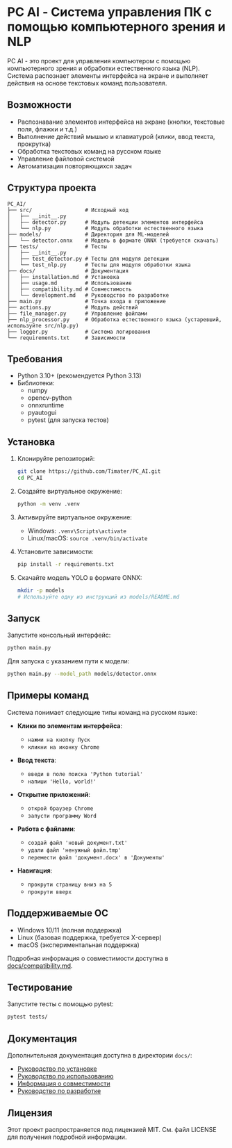 # PC AI - Система управления ПК с помощью компьютерного зрения и NLP

PC AI - это проект для управления компьютером с помощью компьютерного зрения и обработки естественного языка (NLP). Система распознает элементы интерфейса на экране и выполняет действия на основе текстовых команд пользователя.

## Возможности

- Распознавание элементов интерфейса на экране (кнопки, текстовые поля, флажки и т.д.)
- Выполнение действий мышью и клавиатурой (клики, ввод текста, прокрутка)
- Обработка текстовых команд на русском языке
- Управление файловой системой
- Автоматизация повторяющихся задач

## Структура проекта

```
PC_AI/
├── src/                 # Исходный код
│   ├── __init__.py
│   ├── detector.py      # Модуль детекции элементов интерфейса
│   └── nlp.py           # Модуль обработки естественного языка
├── models/              # Директория для ML-моделей
│   └── detector.onnx    # Модель в формате ONNX (требуется скачать)
├── tests/               # Тесты
│   ├── __init__.py
│   ├── test_detector.py # Тесты для модуля детекции
│   └── test_nlp.py      # Тесты для модуля обработки языка
├── docs/                # Документация
│   ├── installation.md  # Установка
│   ├── usage.md         # Использование
│   ├── compatibility.md # Совместимость
│   └── development.md   # Руководство по разработке
├── main.py              # Точка входа в приложение
├── actions.py           # Модуль действий
├── file_manager.py      # Управление файлами
├── nlp_processor.py     # Обработка естественного языка (устаревший, используйте src/nlp.py)
├── logger.py            # Система логирования
└── requirements.txt     # Зависимости
```

## Требования

- Python 3.10+ (рекомендуется Python 3.13)
- Библиотеки: 
  - numpy
  - opencv-python
  - onnxruntime
  - pyautogui
  - pytest (для запуска тестов)

## Установка

1. Клонируйте репозиторий:
   ```bash
   git clone https://github.com/Timater/PC_AI.git
   cd PC_AI
   ```

2. Создайте виртуальное окружение:
   ```bash
   python -m venv .venv
   ```

3. Активируйте виртуальное окружение:
   - Windows: `.venv\Scripts\activate`
   - Linux/macOS: `source .venv/bin/activate`

4. Установите зависимости:
   ```bash
   pip install -r requirements.txt
   ```

5. Скачайте модель YOLO в формате ONNX:
   ```bash
   mkdir -p models
   # Используйте одну из инструкций из models/README.md
   ```

## Запуск

Запустите консольный интерфейс:

```bash
python main.py
```

Для запуска с указанием пути к модели:

```bash
python main.py --model_path models/detector.onnx
```

## Примеры команд

Система понимает следующие типы команд на русском языке:

- **Клики по элементам интерфейса**:
  - `нажми на кнопку Пуск`
  - `кликни на иконку Chrome`

- **Ввод текста**:
  - `введи в поле поиска 'Python tutorial'`
  - `напиши 'Hello, world!'`

- **Открытие приложений**:
  - `открой браузер Chrome`
  - `запусти программу Word`

- **Работа с файлами**:
  - `создай файл 'новый документ.txt'`
  - `удали файл 'ненужный файл.tmp'`
  - `перемести файл 'документ.docx' в 'Документы'`

- **Навигация**:
  - `прокрути страницу вниз на 5`
  - `прокрути вверх`

## Поддерживаемые ОС

- Windows 10/11 (полная поддержка)
- Linux (базовая поддержка, требуется X-сервер)
- macOS (экспериментальная поддержка)

Подробная информация о совместимости доступна в [docs/compatibility.md](docs/compatibility.md).

## Тестирование

Запустите тесты с помощью pytest:

```bash
pytest tests/
```

## Документация

Дополнительная документация доступна в директории `docs/`:

- [Руководство по установке](docs/installation.md)
- [Руководство по использованию](docs/usage.md)
- [Информация о совместимости](docs/compatibility.md)
- [Руководство по разработке](docs/development.md)

## Лицензия

Этот проект распространяется под лицензией MIT. См. файл LICENSE для получения подробной информации. 